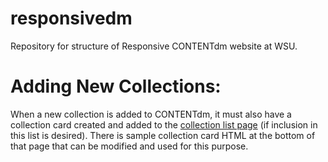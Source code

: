 # responsivedm

Repository for structure of Responsive CONTENTdm website at WSU.

# Adding New Collections:

When a new collection is added to CONTENTdm, it must also have a collection card created and added to the [collection list page](/collections.html) (if inclusion in this list is desired). There is sample collection card HTML at the bottom of that page that can be modified and used for this purpose.
